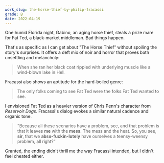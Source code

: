 ```yaml
---
work_slug: the-horse-thief-by-philip-fracassi
grade: B
date: 2022-04-19
---
```


One humid Florida night, Gabino, an aging horse thief, steals a prize mare for Fat Ted, a black-market middleman. Bad things happen.

<!-- end -->

That's as specific as I can get about "The Horse Thief" without spoiling the story's surprises. It offers a deft mix of noir and horror that proves both unsettling and melancholy:

> When she ran her black coat rippled with underlying muscle like a wind-blown lake in Hell.

Fracassi also shows an aptitude for the hard-boiled genre:

> The only folks coming to see Fat Ted were the folks Fat Ted wanted to see.

I envisioned Fat Ted as a heavier version of Chris Penn's character from <span data-imdb-id="tt0105236">_Reservoir Dogs_</span>. Fracassi's dialog evokes a similar natural cadence and organic tone.

> "Because all these scenarios have a problem, see, and that problem is that it leaves **me** with the **mess**. The mess and the heat. So, you see, **sir**, that we **abso-fuckin-lutely** have ourselves a teensy-weensy problem, all right?”

Granted, the ending didn't thrill me the way Fracassi intended, but I didn't feel cheated either.
